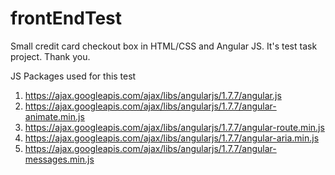 # frontEndTest

Small credit card checkout box in HTML/CSS and Angular JS. It's test task project. Thank you.

JS Packages used for this test

1) https://ajax.googleapis.com/ajax/libs/angularjs/1.7.7/angular.js
2) https://ajax.googleapis.com/ajax/libs/angularjs/1.7.7/angular-animate.min.js
3) https://ajax.googleapis.com/ajax/libs/angularjs/1.7.7/angular-route.min.js
4) https://ajax.googleapis.com/ajax/libs/angularjs/1.7.7/angular-aria.min.js
5) https://ajax.googleapis.com/ajax/libs/angularjs/1.7.7/angular-messages.min.js

